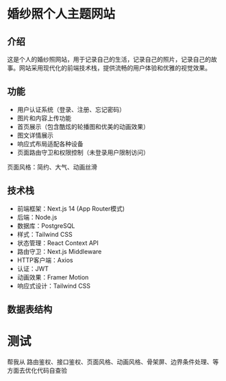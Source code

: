 # 婚纱照个人主题网站

## 介绍
这是个人的婚纱照网站，用于记录自己的生活，记录自己的照片，记录自己的故事。网站采用现代化的前端技术栈，提供流畅的用户体验和优雅的视觉效果。

## 功能
- 用户认证系统（登录、注册、忘记密码）
- 图片和内容上传功能
- 首页展示（包含酷炫的轮播图和优美的动画效果）
- 图文详情展示
- 响应式布局适配各种设备
- 页面路由守卫和权限控制（未登录用户限制访问）

页面风格：简约、大气、动画丝滑

## 技术栈
- 前端框架：Next.js 14 (App Router模式)
- 后端：Node.js
- 数据库：PostgreSQL
- 样式：Tailwind CSS
- 状态管理：React Context API
- 路由守卫：Next.js Middleware
- HTTP客户端：Axios
- 认证：JWT
- 动画效果：Framer Motion
- 响应式设计：Tailwind CSS

## 数据表结构

# 测试
帮我从 路由鉴权、接口鉴权、页面风格、动画风格、骨架屏、边界条件处理、等方面去优化代码自查验